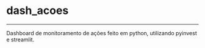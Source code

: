 # dash_acoes
---
Dashboard de monitoramento de ações feito em python, utilizando pyinvest e streamlit.
